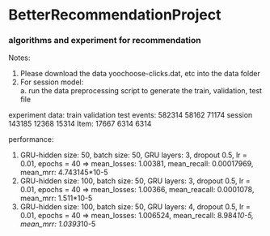 # BetterRecommendationProject
### algorithms and experiment for recommendation
Notes:
1. Please download the data yoochoose-clicks.dat, etc into the data folder
2. For session model:\
    a. run the data preprocessing script to generate the train, validation, test file

experiment data:
           train     validation  test
events:    582314    58162       71174
session    143185    12368       15314
Item:      17667     6314        6314


performance:
1. GRU-hidden size: 50, batch size: 50, GRU layers: 3, dropout 0.5, lr = 0.01, epochs = 40
    => mean_losses: 1.00381, mean_recall: 0.00017969, mean_mrr: 4.743145*10-5
2. GRU-hidden size: 100, batch size: 50, GRU layers: 3, dropout 0.5, lr = 0.01, epochs = 40
    => mean_losses: 1.00366, mean_reacall: 0.0001078, mean_mrr: 1.511*10-5
3. GRU-hidden size: 100, batch size: 50, GRU layers: 4, dropout 0.5, lr = 0.01, epochs = 40
    => mean_losses: 1.006524, mean_recall: 8.984*10-5, mean_mrr: 1.0393*10-5

